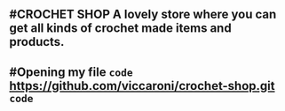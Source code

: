 #CROCHET SHOP
A lovely store where you can get all kinds of crochet made items and products.
---
#Opening my file
`code` https://github.com/viccaroni/crochet-shop.git `code`
---

